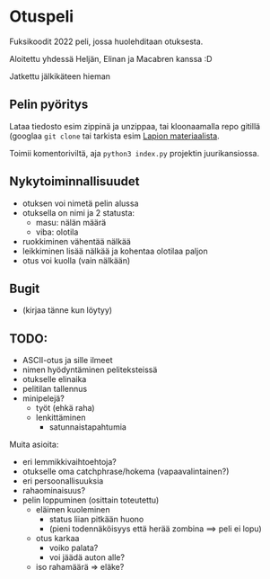 # Otuspeli

Fuksikoodit 2022 peli, jossa huolehditaan otuksesta.

Aloitettu yhdessä Heljän, Elinan ja Macabren kanssa :D

Jatkettu jälkikäteen hieman

## Pelin pyöritys

Lataa tiedosto esim zippinä ja unzippaa, tai kloonaamalla repo gitillä (googlaa `git clone` tai tarkista esim [Lapion materiaalista](https://tkt-lapio.github.io/git/).

Toimii komentoriviltä, aja `python3 index.py` projektin juurikansiossa.

## Nykytoiminnallisuudet

- otuksen voi nimetä pelin alussa
- otuksella on nimi ja 2 statusta:
  - masu: nälän määrä
  - viba: olotila
- ruokkiminen vähentää nälkää
- leikkiminen lisää nälkää ja kohentaa olotilaa paljon
- otus voi kuolla (vain nälkään)


## Bugit
- (kirjaa tänne kun löytyy)

## TODO:

- ASCII-otus ja sille ilmeet
- nimen hyödyntäminen peliteksteissä
- otukselle elinaika
- pelitilan tallennus
- minipelejä?
  - työt (ehkä raha)
  - lenkittäminen
      - satunnaistapahtumia


Muita asioita:
- eri lemmikkivaihtoehtoja?
- otukselle oma catchphrase/hokema (vapaavalintainen?)
- eri persoonallisuuksia
- rahaominaisuus?
- pelin loppuminen (osittain toteutettu)
  - eläimen kuoleminen
    - status liian pitkään huono
    - (pieni todennäköisyys että herää zombina ==> peli ei lopu)
  - otus karkaa 
    - voiko palata?
    - voi jäädä auton alle?
  - iso rahamäärä => eläke?